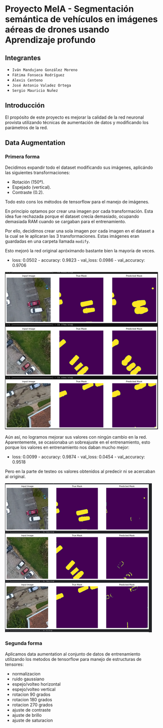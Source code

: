 # Proyecto MeIA - Segmentación semántica de vehículos en imágenes aéreas de drones usando Aprendizaje profundo

## Integrantes

- `Iván Mandujano González Moreno`
- `Fátima Fonseca Rodríguez`
- `Alexis Centeno`
- `José Antonio Valadez Ortega`
- `Sergio Mauricio Nuñez`

## Introducción
El propósito de este proyecto es mejorar la calidad de la red neuronal provista utilizando técnicas de aumentación de datos y modificando los parámetros de la red.
 
## Data Augmentation

### Primera forma

Decidimos expandir todo el dataset modificando sus imágenes, aplicándo las siguientes transformaciones:

* Rotación (150º).
* Espejado (vertical).
* Contraste (0.2). 

Todo esto cons los métodos de tensorflow para el manejo de imágenes.

En principio optamos por crear una imagen por cada transformación. Esta idea fue rechazada porque el dataset crecía demasiado, ocupando demasiada RAM cuando se cargaban para el entrenamiento. 

Por ello, decidimos crear una sola imagen por cada imagen en el dataset a la cual se le aplicaran las 3 transformaciones. Estas imágenes eran guardadas en una carpeta llamada `modify`.

Esto mejoró la red original apróximando bastante bien la mayoría de veces. 

* loss: 0.0502 - accuracy: 0.9823 - val_loss: 0.0986 - val_accuracy: 0.9706

!["img1.png"](/imgs/img1.png)

Aún así, no logramos mejorar sus valores con ningún cambio en la red. Aparentemente, se ocasionaba un sobreajuste en el entrenamiento, esto porque los valores en entrenamiento nos daban mucho mejor:

* loss: 0.0099 - accuracy: 0.9874 - val_loss: 0.0454 - val_accuracy: 0.9518

Pero en la parte de testeo os valores obtenidos al predecir ni se acercaban al original.

!["img2.png"](/imgs/img2.png)

### Segunda forma

Aplicamos data aumentation al conjunto de datos de entrenamiento utilizando los metodos de tensorflow para manejo de estructuras de tensores:

- normalizacion
- ruido gaussiano
- espejo/volteo horizontal
- espejo/volteo vertical
- rotacion 90 grados
- rotacion 180 grados
- rotacion 270 grados
- ajuste de contraste
- ajuste de brillo
- ajuste de saturacion
